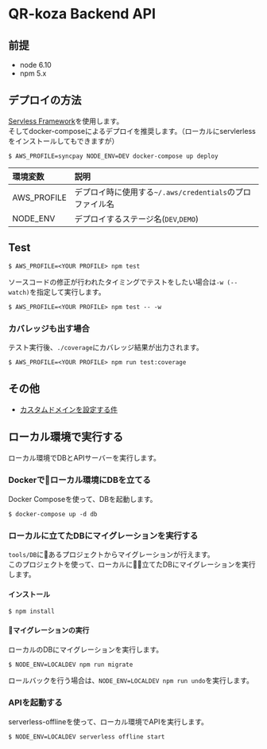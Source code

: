 # QR-koza Backend API

## 前提

* node 6.10
* npm 5.x

## デプロイの方法

[Servless Framework](https://serverless.com/)を使用します。  
そしてdocker-composeによるデプロイを推奨します。（ローカルにservlerlessをインストールしてもできますが）

```
$ AWS_PROFILE=syncpay NODE_ENV=DEV docker-compose up deploy
```

| 環境変数    | 説明                                                     |
|:------------|:---------------------------------------------------------|
| AWS_PROFILE | デプロイ時に使用する`~/.aws/credentials`のプロファイル名 |
| NODE_ENV    | デプロイするステージ名(`DEV`,`DEMO`)                    |

## Test

```
$ AWS_PROFILE=<YOUR PROFILE> npm test
```

ソースコードの修正が行われたタイミングでテストをしたい場合は`-w (--watch)`を指定して実行します。

```
$ AWS_PROFILE=<YOUR PROFILE> npm test -- -w
```

### カバレッジも出す場合

テスト実行後、`./coverage`にカバレッジ結果が出力されます。

```
$ AWS_PROFILE=<YOUR PROFILE> npm run test:coverage
```
## その他

* [カスタムドメインを設定する件](docs/CustomDomain.md)


## ローカル環境で実行する

ローカル環境でDBとAPIサーバーを実行します。

### Dockerでローカル環境にDBを立てる

Docker Composeを使って、DBを起動します。

```
$ docker-compose up -d db
```

### ローカルに立てたDBにマイグレーションを実行する

`tools/DB`にあるプロジェクトからマイグレーションが行えます。  
このプロジェクトを使って、ローカルに立てたDBにマイグレーションを実行します。

#### インストール

```
$ npm install
```


#### マイグレーションの実行

ローカルのDBにマイグレーションを実行します。  

```
$ NODE_ENV=LOCALDEV npm run migrate
```

ロールバックを行う場合は、`NODE_ENV=LOCALDEV npm run undo`を実行します。

### APIを起動する

serverless-offlineを使って、ローカル環境でAPIを実行します。

```
$ NODE_ENV=LOCALDEV serverless offline start
```

